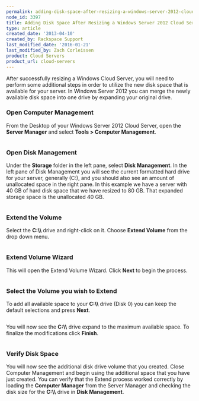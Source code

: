 ```yaml
---
permalink: adding-disk-space-after-resizing-a-windows-server-2012-cloud-server/
node_id: 3397
title: Adding Disk Space After Resizing a Windows Server 2012 Cloud Server
type: article
created_date: '2013-04-10'
created_by: Rackspace Support
last_modified_date: '2016-01-21'
last_modified_by: Zach Corleissen
product: Cloud Servers
product_url: cloud-servers
---
```


After successfully resizing a Windows Cloud Server, you will need to perform
some additional steps in order to utilize the new disk space that is
available for your server. In Windows Server 2012 you can merge the
newly available disk space into one drive by expanding your original
drive.

### Open Computer Management

From the Desktop of your Windows Server 2012 Cloud Server, open
the **Server Manager** and select **Tools > Computer
Management**.

<img src="https://8026b2e3760e2433679c-fffceaebb8c6ee053c935e8915a3fbe7.ssl.cf2.rackcdn.com/field/image/tools_computer_manager.png" alt="" />

### Open Disk Management

Under the **Storage** folder in the left pane, select **Disk
Management**. In the left pane of Disk Management you will see the
current formatted hard drive for your server, generally (C:), and you
should also see an amount of unallocated space in the right pane. In
this example we have a server with 40 GB of hard disk space that we have
resized to 80 GB. That expanded storage space is the unallocated 40 GB.

<img src="https://8026b2e3760e2433679c-fffceaebb8c6ee053c935e8915a3fbe7.ssl.cf2.rackcdn.com/field/image/disk_managment.png" alt="" />

### Extend the Volume

Select the **C:&#92;&#92;** drive and right-click on it.  Choose **Extend
Volume** from the drop down menu.

<img src="https://8026b2e3760e2433679c-fffceaebb8c6ee053c935e8915a3fbe7.ssl.cf2.rackcdn.com/field/image/extend_volume.png" alt="" />

### Extend Volume Wizard

This will open the Extend Volume Wizard. Click **Next** to begin the
process.

<img src="https://8026b2e3760e2433679c-fffceaebb8c6ee053c935e8915a3fbe7.ssl.cf2.rackcdn.com/field/image/extend_1.png" alt="" />

### Select the Volume you wish to Extend

To add all available space to your **C:&#92;&#92;** drive (Disk 0) you can keep
the default selections and press **Next**.

<img src="https://8026b2e3760e2433679c-fffceaebb8c6ee053c935e8915a3fbe7.ssl.cf2.rackcdn.com/field/image/extend_2.png" alt="" />

You will now see the **C:&#92;&#92;** drive expand to the maximum available space.
To finalize the modifications click **Finish**.

<img src="https://8026b2e3760e2433679c-fffceaebb8c6ee053c935e8915a3fbe7.ssl.cf2.rackcdn.com/field/image/extend_3.png" alt="" />

### Verify Disk Space

You will now see the additional disk drive volume that you created. Close Computer Management and begin using the additional space that you
have just created. You can verify that the Extend process worked
correctly by loading the **Computer Manager** from the Server
Manager and checking the disk size for the **C:&#92;&#92;** drive in **Disk
Management**.

<img src="https://8026b2e3760e2433679c-fffceaebb8c6ee053c935e8915a3fbe7.ssl.cf2.rackcdn.com/field/image/verify.png" alt="" />
